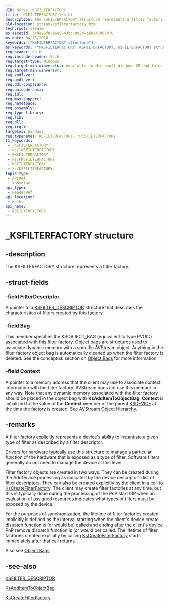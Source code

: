 ```yaml
---
UID: NS:ks._KSFILTERFACTORY
title: _KSFILTERFACTORY (ks.h)
description: The KSFILTERFACTORY structure represents a filter factory.
old-location: stream\ksfilterfactory.htm
tech.root: stream
ms.assetid: c40e25f8-e6e5-43bc-895d-a6b247d07470
ms.date: 04/23/2018
keywords: ["KSFILTERFACTORY structure"]
ms.keywords: "*PKSFILTERFACTORY, KSFILTERFACTORY, KSFILTERFACTORY structure [Streaming Media Devices], PKSFILTERFACTORY, PKSFILTERFACTORY structure pointer [Streaming Media Devices], _KSFILTERFACTORY, avstruct_def7ad6b-4cda-4677-abbc-3f8a458fbc87.xml, ks/KSFILTERFACTORY, ks/PKSFILTERFACTORY, stream.ksfilterfactory"
req.header: ks.h
req.include-header: Ks.h
req.target-type: Windows
req.target-min-winverclnt: Available in Microsoft Windows XP and later operating systems and in Microsoft DirectX 8.0 and later versions.
req.target-min-winversvr: 
req.kmdf-ver: 
req.umdf-ver: 
req.ddi-compliance: 
req.unicode-ansi: 
req.idl: 
req.max-support: 
req.namespace: 
req.assembly: 
req.type-library: 
req.lib: 
req.dll: 
req.irql: 
targetos: Windows
req.typenames: KSFILTERFACTORY, *PKSFILTERFACTORY
f1_keywords:
 - _KSFILTERFACTORY
 - ks/_KSFILTERFACTORY
 - PKSFILTERFACTORY
 - ks/PKSFILTERFACTORY
 - KSFILTERFACTORY
 - ks/KSFILTERFACTORY
topic_type:
 - APIRef
 - kbSyntax
api_type:
 - HeaderDef
api_location:
 - ks.h
api_name:
 - KSFILTERFACTORY
---
```


# _KSFILTERFACTORY structure


## -description

The KSFILTERFACTORY structure represents a filter factory.

## -struct-fields

### -field FilterDescriptor

A pointer to a <a href="/windows-hardware/drivers/ddi/ks/ns-ks-_ksfilter_descriptor">KSFILTER_DESCRIPTOR</a> structure that describes the characteristics of filters created by this factory.

### -field Bag

This member specifies the KSOBJECT_BAG (equivalent to type PVOID) associated with this filter factory. Object bags are structures used to associate dynamic memory with a specific AVStream object. Anything in the filter factory object bag is automatically cleaned up when the filter factory is deleted. See the conceptual section on <a href="/windows-hardware/drivers/stream/object-bags">Object Bags</a> for more information.

### -field Context

A pointer to a memory address that the client may use to associate context information with the filter factory. AVStream does not use this member in any way. Note that any dynamic memory associated with the filter factory should be placed in the object bag with <b>KsAddItemToObjectBag</b>. <b>Context</b> is initialized to the value of the <b>Context</b> member of the parent <a href="/windows-hardware/drivers/ddi/ks/ns-ks-_ksdevice">KSDEVICE</a> at the time the factory is created. See <a href="/windows-hardware/drivers/stream/avstream-object-hierarchy">AVStream Object Hierarchy</a>.

## -remarks

A filter factory explicitly represents a device's ability to instantiate a given type of filter as described by a filter descriptor.

Drivers for hardware typically use this structure to manage a particular function of the hardware that is exposed as a type of filter. Software filters generally do not need to manage the device at this level.

Filter factory objects are created in two ways. They can be created during the AddDevice processing as indicated by the device descriptor's list of filter descriptors. They can also be created explicitly by the client in a call to <a href="/windows-hardware/drivers/ddi/ks/nf-ks-kscreatefilterfactory">KsCreateFilterFactory</a>. The client may create filter factories at any time, but this is typically done during the processing of the PnP start IRP when an evaluation of assigned resources indicates what types of filters must be exposed by the device.

For the purposes of synchronization, the lifetime of filter factories created implicitly is defined as the interval starting when the client's device create dispatch function is (or would be) called and ending after the client's device PnP remove dispatch function is (or would be) called. The lifetime of filter factories created explicitly by calling <a href="/windows-hardware/drivers/ddi/ks/nf-ks-kscreatefilterfactory">KsCreateFilterFactory</a> starts immediately after that call returns.

Also see <a href="/windows-hardware/drivers/stream/object-bags">Object Bags</a>.

## -see-also

<a href="/windows-hardware/drivers/ddi/ks/ns-ks-_ksfilter_descriptor">KSFILTER_DESCRIPTOR</a>



<a href="/windows-hardware/drivers/ddi/ks/nf-ks-ksadditemtoobjectbag">KsAddItemToObjectBag</a>



<a href="/windows-hardware/drivers/ddi/ks/nf-ks-kscreatefilterfactory">KsCreateFilterFactory</a>